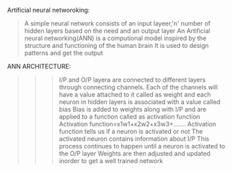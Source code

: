 Artificial neural networoking:

>A simple neural network consists of an input layeer,'n' number of hidden layers based on the need and an output layer
>An Artificial neural networking(ANN) is a computional model inspired by the structure and functioning of the human brain
>It is used to design patterns and get the output

ANN ARCHITECTURE:















>>>I/P and O/P layera are connected to different layers through connecting channels.
>>>Each of the channels will have a value attached to it called as weight and each neuron in hidden layers is associated with a value called bias
>>>Bias is added to weights along with I/P and are applied to a function called as activation function
Activation function=x1w1+x2w2+x3w3+.......
>>>Activation function tells us if a neuron is activated or not
>>>The activated neuron contains information about I/P
>>>This process continues to happen until a neuron is activated to the O/P layer
>>>Weights are then adjusted and updated inorder to get a well trained network
